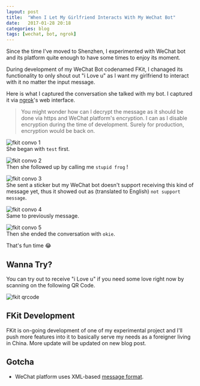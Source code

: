 ```yaml
---
layout: post
title:  "When I Let My Girlfriend Interacts With My WeChat Bot"
date:   2017-01-28 20:18
categories: blog
tags: [wechat, bot, ngrok]
---
```


Since the time I've moved to Shenzhen, I experimented with WeChat bot and its platform quite enough to have some times to enjoy its moment.

During development of my WeChat Bot codenamed FKit, I chanaged its functionality to only shout out "i Love u" as I want my girlfriend to interact with it no matter the input message.

Here is what I captured the conversation she talked with my bot. I captured it via [ngrok](https://ngrok.com/)'s web interface.

> You might wonder how can I decrypt the message as it should be done via https and WeChat platform's encryption. I can as I disable encryption during the time of development. Surely for production, encryption would be back on.

![fkit convo 1](../../../../images/fkit-convo/1.png)  
She began with `test` first.

![fkit convo 2](../../../../images/fkit-convo/2.png)  
Then she followed up by calling me `stupid frog` !

![fkit convo 3](../../../../images/fkit-convo/3.png)  
She sent a sticker but my WeChat bot doesn't support receiving this kind of message yet, thus it showed out as (translated to English) `not support message`.

![fkit convo 4](../../../../images/fkit-convo/4.png)  
Same to previously message.

![fkit convo 5](../../../../images/fkit-convo/5.png)  
Then she ended the conversation with `okie`.

That's fun time 😂

## Wanna Try?

You can try out to receive "i Love u" if you need some love right now by scanning on the following QR Code.

![fkit qrcode](../../../../images/fkit/qrcode-fkit-wechat-bot.jpg)

## FKit Development

FKit is on-going development of one of my experimental project and I'll push more features into it to basically serve my needs as a foreigner living in China. More update will be updated on new blog post.

## Gotcha

* WeChat platform uses XML-based [message format](http://admin.wechat.com/wiki/index.php?title=Common_Messages).